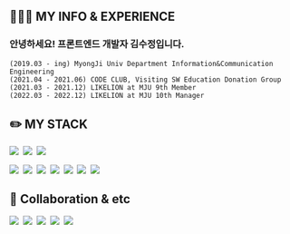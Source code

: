 ## 👩🏻‍💻 MY INFO & EXPERIENCE
### 안녕하세요! 프론트엔드 개발자 김수정입니다.
```
(2019.03 - ing) MyongJi Univ Department Information&Communication Engineering
(2021.04 - 2021.06) CODE CLUB, Visiting SW Education Donation Group
(2021.03 - 2021.12) LIKELION at MJU 9th Member
(2022.03 - 2022.12) LIKELION at MJU 10th Manager
```


## ✏️ MY STACK

<img src="https://img.shields.io/badge/JavaScript-F7DF1E?style=flat&logo=JavaScript&logoColor=white">&nbsp;
<img src="https://img.shields.io/badge/TypeScript-3178C6?style=flat&logo=TypeScript&logoColor=white">&nbsp;
<img src="https://img.shields.io/badge/Python-3776AB?style=flat&logo=Python&logoColor=white">&nbsp;

<img src="https://img.shields.io/badge/React-61DAFB?style=flat&logo=React&logoColor=white">&nbsp;
<img src="https://img.shields.io/badge/Next.Js-000000.svg?&style=flat&logo=Next.Js&logoColor=white">&nbsp;
<img src="https://img.shields.io/badge/Node.js-339933?style=flat&logo=Node.Js&logoColor=white">&nbsp;
<img src="https://img.shields.io/badge/express-000000?style=flat&logo=express&logoColor=white">&nbsp;
<img src="https://img.shields.io/badge/MySQL-4479A1?&style=flat&logo=MySQL&logoColor=white" />&nbsp;
<img src="https://img.shields.io/badge/StyledComponents-DB7093.svg?&style=flat&logo=styled-components&logoColor=white">&nbsp;
<img src="https://img.shields.io/badge/SCSS-cc6699.svg?&style=flat&logo=sass&logoColor=white">&nbsp;

## 👥 Collaboration & etc
<img src="https://img.shields.io/badge/Git-F05032?style=flat&logo=Git&logoColor=white">&nbsp;
<img src="https://img.shields.io/badge/GitHub-181717?style=flat&logo=GitHub&logoColor=white">&nbsp;
<img src="https://img.shields.io/badge/Jira-0052CC?style=flat&logo=Jira&logoColor=white">&nbsp;
<img src="https://img.shields.io/badge/Slack-4a154b.svg?&style=flat&logo=Slack&logoColor=white">&nbsp;
<img src="https://img.shields.io/badge/figma-%23F24E1E.svg?style=flat&logo=figma&logoColor=white">&nbsp;

<!--
**JJongsKim/JJongsKim** is a ✨ _special_ ✨ repository because its `README.md` (this file) appears on your GitHub profile.

Here are some ideas to get you started:

- 🔭 I’m currently working on ...
- 🌱 I’m currently learning ...
- 👯 I’m looking to collaborate on ...
- 🤔 I’m looking for help with ...
- 💬 Ask me about ...
- 📫 How to reach me: ...
- 😄 Pronouns: ...
- ⚡ Fun fact: ...
-->
